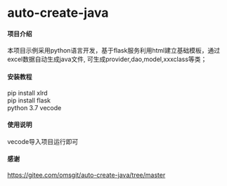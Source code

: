 # auto-create-java

#### 项目介绍
本项目示例采用python语言开发，基于flask服务利用html建立基础模板，通过excel数据自动生成java文件,
可生成provider,dao,model,xxxclass等类；

#### 安装教程
pip install xlrd  
pip install flask  
python 3.7
vecode

#### 使用说明
vecode导入项目运行即可

#### 感谢
https://gitee.com/omsgit/auto-create-java/tree/master